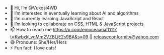- 👋 Hi, I’m @Vukosi4WD
- 👀 I’m interested in eventually learning about AI and algorithms
- 🌱 I’m currently learning JavaScript and React
- 💞️ I’m looking to collaborate on CSS, HTML & JavaScript projects
- 📫 How to reach me https://x.com/emoceaanal1111?t=KwbxkLvgMm2VZBLjE2s9BA&s=09 || releaseconformity@yahoo.com
- 😄 Pronouns: She/Her/Hers
- ⚡ Fun fact: I love cats!

<!---
Vukosi4WD/Vukosi4WD is a ✨ special ✨ repository because its `README.md` (this file) appears on your GitHub profile.
You can click the Preview link to take a look at your changes.
--->
